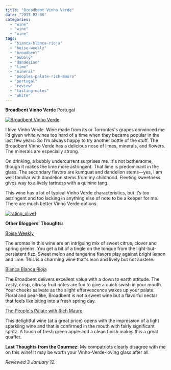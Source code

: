 ```yaml
---
title: "Broadbent Vinho Verde"
date: "2013-02-08"
categories: 
  - "wine"
  - "wine"
  - "wine"
tags: 
  - "bianca-blanca-rioja"
  - "boise-weekly"
  - "broadbent"
  - "bubbly"
  - "dandelion"
  - "lime"
  - "mineral"
  - "peoples-palate-rich-mauro"
  - "portugal"
  - "review"
  - "tasting-notes"
  - "white"
---
```


**Broadbent Vinho Verde** Portugal

[![Broadbent Vinho Verde](http://s3.amazonaws.com/thegourmez-wpmedia/2013/01/Broadbent-Vinho-Verde.jpg)](http://www.thegourmez.com/2013/02/broadbent-vinho-verde/broadbent-vinho-verde-2/)

I love Vinho Verde. Wine made from its or Torrontes's grapes convinced me I’d given white wines too hard of a time when they became popular in the last few years. So I’m always happy to try another bottle of the stuff. The Broadbent Vinho Verde has a delicious nose of limes, minerals, and flowers. The minerals are especially strong.

On drinking, a bubbly undercurrent surprises me. It's not bothersome, though it makes the lime more astringent. That lime is predominant in the glass. The secondary flavors are kumquat and dandelion stems—yes, I am well familiar with dandelion stems from my childhood. Fleeting sweetness gives way to a lively tartness with a quinine tang.

This wine has a lot of typical Vinho Verde characteristics, but it’s too astringent and too lacking in anything else of note to be a keeper for me. There are much better Vinho Verde options.

[![rating_olive1](http://s3.amazonaws.com/thegourmez-wpmedia/2009/04/rating_olive1.gif)](http://www.thegourmez.com/2009/04/cocktail-review-the-shiki-tini/rating_olive1/)

**Other Bloggers’ Thoughts:**

[Boise Weekly](http://www.boiseweekly.com/boise/its-easy-being-green-with-vinho-verde/Content?oid=2697880)

The aromas in this wine are an intriguing mix of sweet citrus, clover and spring greens. You get a bit of a tingle on the tongue from the light-but-persistent fizz. Sweet melon and tangerine flavors play against bright lemon and lime. This is a charming wine that's lean and lively but not austere.

[Bianca Blanca Rioja](http://biancablancarioja.com/2012/10/27/viva-vinho-verde/)

The Broadbent delivers excellent value with a down to earth attitude. The zesty, crisp, citrusy fruit notes are fun to give a quick swish in your mouth. Your cheeks salivate as the slight effervescence wakes up your palate. Floral and pear-like, Broadbent is not a sweet wine but a flavorful nectar that feels like biting into a fresh spring day.

[The People's Palate with Rich Mauro](http://rmpeoplespalate.com/blog/?p=1049)

This delightful wine (at a great price) opens with the impression of a light sparkling wine and that is confirmed in the mouth with fairly significant spritz. A touch of fresh green apple and a clean finish makes this a great quaffer.

**Last Thoughts from the Gourmez:** My compatriots clearly disagree with me on this wine! It may be worth your Vinho-Verde-loving glass after all.

_Reviewed 3 January 12._

